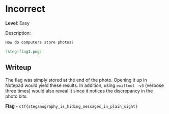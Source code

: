 # Incorrect

**Level**: Easy

Description:

```markdown
How do computers store photos?

[steg-flag1.png]
```

## Writeup

The flag was simply stored at the end of the photo. Opening it up in Notepad would yield these results. In addition, using `exiftool -v3` (verbose three times) would also reveal it since it notices the discrepancy in the photo bits.

**Flag** - `ctf{steganography_is_hiding_messages_in_plain_sight}`
